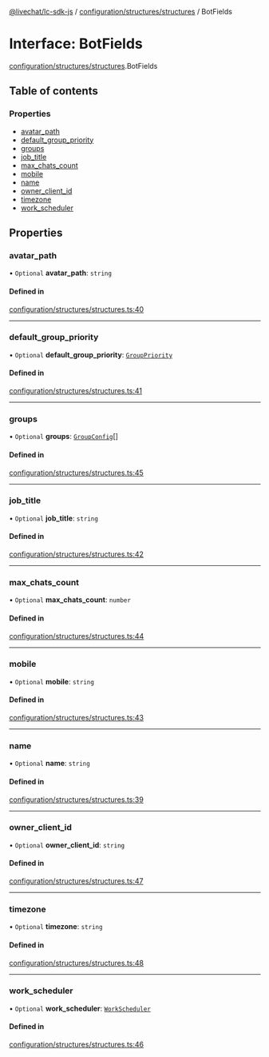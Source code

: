 [@livechat/lc-sdk-js](../README.md) / [configuration/structures/structures](../modules/configuration_structures_structures.md) / BotFields

# Interface: BotFields

[configuration/structures/structures](../modules/configuration_structures_structures.md).BotFields

## Table of contents

### Properties

- [avatar\_path](configuration_structures_structures.BotFields.md#avatar_path)
- [default\_group\_priority](configuration_structures_structures.BotFields.md#default_group_priority)
- [groups](configuration_structures_structures.BotFields.md#groups)
- [job\_title](configuration_structures_structures.BotFields.md#job_title)
- [max\_chats\_count](configuration_structures_structures.BotFields.md#max_chats_count)
- [mobile](configuration_structures_structures.BotFields.md#mobile)
- [name](configuration_structures_structures.BotFields.md#name)
- [owner\_client\_id](configuration_structures_structures.BotFields.md#owner_client_id)
- [timezone](configuration_structures_structures.BotFields.md#timezone)
- [work\_scheduler](configuration_structures_structures.BotFields.md#work_scheduler)

## Properties

### avatar\_path

• `Optional` **avatar\_path**: `string`

#### Defined in

[configuration/structures/structures.ts:40](https://github.com/livechat/lc-sdk-js/blob/c7b3817/src/configuration/structures/structures.ts#L40)

___

### default\_group\_priority

• `Optional` **default\_group\_priority**: [`GroupPriority`](../enums/configuration_structures_structures.GroupPriority.md)

#### Defined in

[configuration/structures/structures.ts:41](https://github.com/livechat/lc-sdk-js/blob/c7b3817/src/configuration/structures/structures.ts#L41)

___

### groups

• `Optional` **groups**: [`GroupConfig`](configuration_structures_structures.GroupConfig.md)[]

#### Defined in

[configuration/structures/structures.ts:45](https://github.com/livechat/lc-sdk-js/blob/c7b3817/src/configuration/structures/structures.ts#L45)

___

### job\_title

• `Optional` **job\_title**: `string`

#### Defined in

[configuration/structures/structures.ts:42](https://github.com/livechat/lc-sdk-js/blob/c7b3817/src/configuration/structures/structures.ts#L42)

___

### max\_chats\_count

• `Optional` **max\_chats\_count**: `number`

#### Defined in

[configuration/structures/structures.ts:44](https://github.com/livechat/lc-sdk-js/blob/c7b3817/src/configuration/structures/structures.ts#L44)

___

### mobile

• `Optional` **mobile**: `string`

#### Defined in

[configuration/structures/structures.ts:43](https://github.com/livechat/lc-sdk-js/blob/c7b3817/src/configuration/structures/structures.ts#L43)

___

### name

• `Optional` **name**: `string`

#### Defined in

[configuration/structures/structures.ts:39](https://github.com/livechat/lc-sdk-js/blob/c7b3817/src/configuration/structures/structures.ts#L39)

___

### owner\_client\_id

• `Optional` **owner\_client\_id**: `string`

#### Defined in

[configuration/structures/structures.ts:47](https://github.com/livechat/lc-sdk-js/blob/c7b3817/src/configuration/structures/structures.ts#L47)

___

### timezone

• `Optional` **timezone**: `string`

#### Defined in

[configuration/structures/structures.ts:48](https://github.com/livechat/lc-sdk-js/blob/c7b3817/src/configuration/structures/structures.ts#L48)

___

### work\_scheduler

• `Optional` **work\_scheduler**: [`WorkScheduler`](configuration_structures_structures.WorkScheduler.md)

#### Defined in

[configuration/structures/structures.ts:46](https://github.com/livechat/lc-sdk-js/blob/c7b3817/src/configuration/structures/structures.ts#L46)
